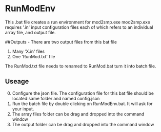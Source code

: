 # RunModEnv

This .bat file creates a run environment for mod2smp.exe
mod2smp.exe requires '.in' input configuration files each of which
refers to an individual array file, and output file.

##Outputs - There are two output files from this bat file
1. Many 'X.in' files 
2. One 'RunMod.txt' file 

The RunMod.txt file needs to renamed to RunMod.bat
turn it into batch file.

## Useage
0. Configure the json file. The configuration file for this bat file should be located 
same folder and named config.json
1. Run the batch file by double clicking on RunModEnv.bat. It will ask for your input.
2. The array files folder can be drag and dropped into the command window 
3. The output folder can be drag and dropped into the command window 

